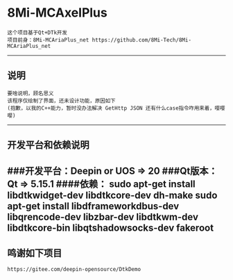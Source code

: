 # 8Mi-MCAxelPlus
    这个项目基于Qt+DTk开发
    项目前身：8Mi-MCAriaPlus_net https://github.com/8Mi-Tech/8Mi-MCAriaPlus_net
---
## 说明
    要啥说明，顾名思义
    该程序仅绘制了界面，还未设计功能，原因如下
    (抱歉，以我的C++能力，暂时没办法解决 GetHttp JSON 还有什么case指令咋用来着，嘤嘤嘤)
---
## 开发平台和依赖说明
  ###开发平台：Deepin or UOS => 20
  ###Qt版本：Qt => 5.15.1
  ####依赖：
    sudo apt-get install libdtkwidget-dev libdtkcore-dev dh-make
    sudo apt-get install libdframeworkdbus-dev libqrencode-dev libzbar-dev libdtkwm-dev libdtkcore-bin  libqtshadowsocks-dev fakeroot
---
## 鸣谢如下项目
    https://gitee.com/deepin-opensource/DtkDemo 